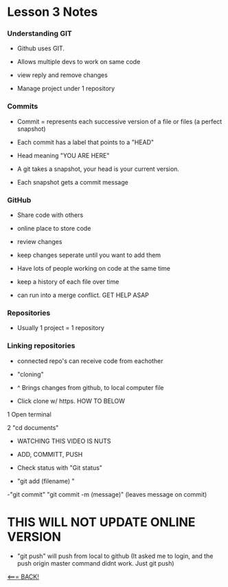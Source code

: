 # Lesson 3 Notes

### Understanding GIT

- Github uses GIT. 

- Allows multiple devs to work on same code

- view reply and remove changes

- Manage project under 1 repository 

### Commits

- Commit = represents each successive version of a file or files (a perfect snapshot)

- Each commit has a label that points to a "HEAD" 

- Head meaning "YOU ARE HERE"

- A git takes a snapshot, your head is your current version. 

- Each snapshot gets a commit message


### GitHub

- Share code with others

- online place to store code

- review changes

- keep changes seperate until you want to add them

- Have lots of people working on code at the same time

- keep a history of each file over time

- can run into a merge conflict. GET HELP ASAP

### Repositories 

- Usually 1 project = 1 repository 

### Linking repositories 

- connected repo's can receive code from eachother

- "cloning"

- ^ Brings changes from github, to local computer file

- Click clone w/ https. HOW TO BELOW

1 Open terminal

2 "cd documents"


- WATCHING THIS VIDEO IS NUTS

- ADD, COMMITT, PUSH

- Check status with "Git status"

- "git add (filename) "

-"git commit" "git commit -m (message)" (leaves message on commit)

# THIS WILL NOT UPDATE ONLINE VERSION

- "git push" will push from local to github (It asked me to login, and the push origin master command didnt work. Just git push)








[<=== BACK!](class102main.md
)
